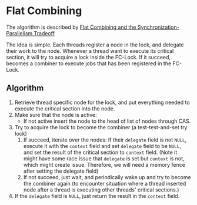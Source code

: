 # Flat Combining

The algorithm is described by [Flat Combining and the Synchronization-Parallelism
Tradeoff](https://people.csail.mit.edu/shanir/publications/Flat%20Combining%20SPAA%2010.pdf)

The idea is simple. Each threads register a node in the lock, and delegate their work to the node.
Whenever a thread want to execute its critical section, it will try to acquire a lock inside the FC-Lock.
If it succeed, becomes a combiner to execute jobs that has been registered in the FC-Lock.

## Algorithm

1. Retrieve thread specific node for the lock, and put everything needed to execute the critical section into the node.
2. Make sure that the node is active:
   - If not active insert the node to the head of list of nodes through CAS.
3. Try to acquire the lock to become the combiner (a test-test-and-set try lock)
   1. If succeed, iterate over the nodes: If their `delegate` field is not `NULL`, execute it with the `context` field and set `delegate` field to be `NULL`, and set the result of the critical section to `context` field. (Note it might have some race issue that `delegate` is set but `context` is not, which might create issue. Therefore, we will need a memory fence after setting the delegate field)
   2. If not succeed, just wait, and periodically wake up and try to become the combiner again (to encounter situation where a thread inserted node after a thread is executing other threads' critical sections.)
4. If the `delegate` field is `NULL`, just return the result in the `context` field.